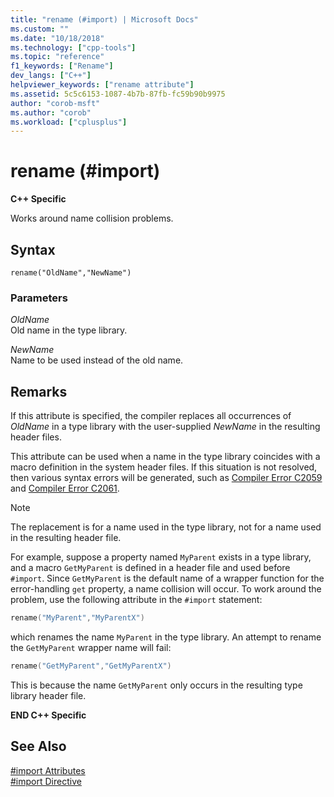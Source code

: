 ```yaml
---
title: "rename (#import) | Microsoft Docs"
ms.custom: ""
ms.date: "10/18/2018"
ms.technology: ["cpp-tools"]
ms.topic: "reference"
f1_keywords: ["Rename"]
dev_langs: ["C++"]
helpviewer_keywords: ["rename attribute"]
ms.assetid: 5c5c6153-1087-4b7b-87fb-fc59b90b9975
author: "corob-msft"
ms.author: "corob"
ms.workload: ["cplusplus"]
---
```

# rename (\#import)

**C++ Specific**

Works around name collision problems.

## Syntax

```
rename("OldName","NewName")
```

### Parameters

*OldName*<br/>
Old name in the type library.

*NewName*<br/>
Name to be used instead of the old name.

## Remarks

If this attribute is specified, the compiler replaces all occurrences of *OldName* in a type library with the user-supplied *NewName* in the resulting header files.

This attribute can be used when a name in the type library coincides with a macro definition in the system header files. If this situation is not resolved, then various syntax errors will be generated, such as [Compiler Error C2059](../error-messages/compiler-errors-1/compiler-error-c2059.md) and [Compiler Error C2061](../error-messages/compiler-errors-1/compiler-error-c2061.md).

> [!NOTE]
> The replacement is for a name used in the type library, not for a name used in the resulting header file.

For example, suppose a property named `MyParent` exists in a type library, and a macro `GetMyParent` is defined in a header file and used before `#import`. Since `GetMyParent` is the default name of a wrapper function for the error-handling `get` property, a name collision will occur. To work around the problem, use the following attribute in the `#import` statement:

```cpp
rename("MyParent","MyParentX")
```

which renames the name `MyParent` in the type library. An attempt to rename the `GetMyParent` wrapper name will fail:

```cpp
rename("GetMyParent","GetMyParentX")
```

This is because the name `GetMyParent` only occurs in the resulting type library header file.

**END C++ Specific**

## See Also

[#import Attributes](../preprocessor/hash-import-attributes-cpp.md)<br/>
[#import Directive](../preprocessor/hash-import-directive-cpp.md)